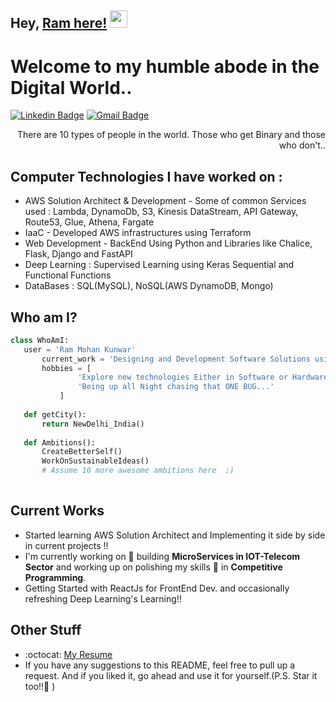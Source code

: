 ## Hey, [Ram here!](https://github.com/ramm8469)  <img src="https://media.giphy.com/media/hvRJCLFzcasrR4ia7z/giphy.gif" width="28px" height="28px">

<h1>Welcome to my humble abode in the Digital World..</h1> 


[![Linkedin Badge](https://img.shields.io/badge/-RamMohanKunwar-blue?style=flat-square&logo=Linkedin&logoColor=white&link=https://www.linkedin.com/in/ram-mohan-kunwar/)](https://www.linkedin.com/in/ram-mohan-kunwar/) [![Gmail Badge](https://img.shields.io/badge/-ramm8469@gmail.com-c14438?style=flat-square&logo=Gmail&logoColor=white&link=mailto:ramm8469@gmail.com)](mailto:ramm8469@gmail.com)

<div style="text-align: right">There are 10 types of people in the world. Those who get Binary and those who don't.. </div>

## Computer Technologies I have worked on :
* AWS Solution Architect & Development - Some of common Services used : Lambda, DynamoDb, S3, Kinesis DataStream, API Gateway, Route53, Glue, Athena, Fargate
* IaaC - Developed AWS infrastructures using Terraform
* Web Development - BackEnd Using Python and Libraries like Chalice, Flask, Django and FastAPI
* Deep Learning : Supervised Learning using Keras Sequential and Functional Functions
* DataBases : SQL(MySQL), NoSQL(AWS DynamoDB, Mongo)
 
 ## Who am I?
 ```python
 class WhoAmI:
 	user = 'Ram Mohan Kunwar'
		current_work = 'Designing and Development Software Solutions using AWS Services and Terraform'
		hobbies = [
				'Explore new technologies Either in Software or Hardware',
				'Being up all Night chasing that ONE BUG...'
			]
	
	def getCity():
		return NewDelhi_India()
	
	def Ambitions():
		CreateBetterSelf()
		WorkOnSustainableIdeas()
		# Assume 10 more awesome ambitions here  ;)
	
 ```
 
## Current Works
 * Started learning AWS Solution Architect and Implementing it side by side in current projects !!
 * I'm currently working on 🔭 building **MicroServices in IOT-Telecom Sector** and working up on polishing my skills 🌱 in **Competitive Programming**.
 * Getting Started with ReactJs for FrontEnd Dev. and occasionally refreshing Deep Learning's Learning!!
 
## Other Stuff
  - :octocat: [My Resume](https://drive.google.com/file/d/1uxq1shtoVfoD8D4sD5MHN3drGVA50vlz/view?usp=sharing)
  - If you have any suggestions to this README, feel free to pull up a request. And if you liked it, go ahead and use it for yourself.(P.S. Star it too!!:grimacing: )
 
 
